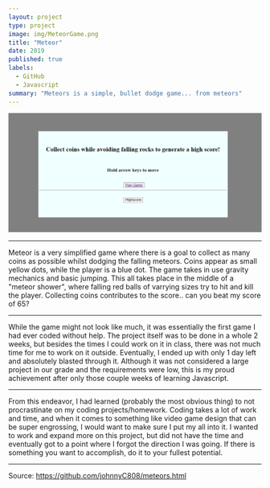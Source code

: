 ```yaml
---
layout: project
type: project
image: img/MeteorGame.png
title: "Meteor"
date: 2019
published: true
labels:
  - GitHub
  - Javascript
summary: "Meteors is a simple, bullet dodge game... from meteors"
---
```


<img class="img-fluid" src="../img/MeteorGameStart.png">

<hr>
Meteor is a very simplified game where there is a goal to collect as many coins as possible whilst dodging the falling meteors. Coins appear as small yellow dots, while the player is a blue dot. The game takes in use gravity mechanics and basic jumping. This all takes place in the middle of a "meteor shower", where falling red balls of varrying sizes try to hit and kill the player. Collecting coins contributes to the score.. can you beat my score of 65?
<hr>
While the game might not look like much, it was essentially the first game I had ever coded without help. The project itself was to be done in a whole 2 weeks, but besides the times I could work on it in class, there was not much time for me to work on it outside. Eventually, I ended up with only 1 day left and absolutely blasted through it. Although it was not considered a large project in our grade and the requirements were low, this is my proud achievement after only those couple weeks of learning Javascript.
<hr>
From this endeavor, I had learned (probably the most obvious thing) to not procrastinate on my coding projects/homework. Coding takes a lot of work and time, and when it comes to something like video game design that can be super engrossing, I would want to make sure I put my all into it. I wanted to work and expand more on this project, but did not have the time and eventually got to a point where I forgot the direction I was going. If there is something you want to accomplish, do it to your fullest potential.
<hr>

Source: https://github.com/johnnyC808/meteors.html
